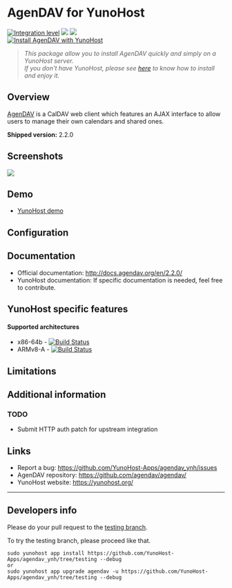# AgenDAV for YunoHost

[![Integration level](https://dash.yunohost.org/integration/agendav.svg)](https://dash.yunohost.org/appci/app/agendav) ![](https://ci-apps.yunohost.org/ci/badges/agendav.status.svg) ![](https://ci-apps.yunohost.org/ci/badges/agendav.maintain.svg)  
[![Install AgenDAV with YunoHost](https://install-app.yunohost.org/install-with-yunohost.png)](https://install-app.yunohost.org/?app=agendav)

> *This package allow you to install AgenDAV quickly and simply on a YunoHost server.  
If you don't have YunoHost, please see [here](https://yunohost.org/#/install) to know how to install and enjoy it.*

## Overview

[AgenDAV](http://agendav.org/) is a CalDAV web client which features an AJAX interface to allow users to manage their own calendars and shared ones.

**Shipped version:** 2.2.0

## Screenshots

![](http://agendav.org/img/screenshots/2.0.0-beta1/001_month_view.png)

## Demo

* [YunoHost demo](https://demo.yunohost.org/agendav/)

## Configuration

## Documentation

 * Official documentation: http://docs.agendav.org/en/2.2.0/
 * YunoHost documentation: If specific documentation is needed, feel free to contribute.

## YunoHost specific features

#### Supported architectures

* x86-64b - [![Build Status](https://ci-apps.yunohost.org/ci/logs/agendav%20%28Apps%29.svg)](https://ci-apps.yunohost.org/ci/apps/agendav/)
* ARMv8-A - [![Build Status](https://ci-apps-arm.yunohost.org/ci/logs/agendav%20%28Apps%29.svg)](https://ci-apps-arm.yunohost.org/ci/apps/agendav/)

## Limitations

## Additional information

### TODO

 * Submit HTTP auth patch for upstream integration

## Links

 * Report a bug: https://github.com/YunoHost-Apps/agendav_ynh/issues
 * AgenDAV repository: https://github.com/agendav/agendav/
 * YunoHost website: https://yunohost.org/

---

## Developers info

Please do your pull request to the [testing branch](https://github.com/YunoHost-Apps/agendav_ynh/tree/testing).

To try the testing branch, please proceed like that.
```
sudo yunohost app install https://github.com/YunoHost-Apps/agendav_ynh/tree/testing --debug
or
sudo yunohost app upgrade agendav -u https://github.com/YunoHost-Apps/agendav_ynh/tree/testing --debug
```
